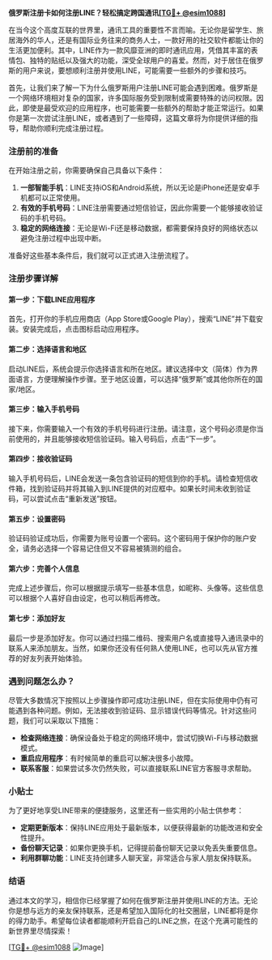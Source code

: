 **俄罗斯注册卡如何注册LINE？轻松搞定跨国通讯[[TG💪+ @esim1088](https://t.me/s/esim1088)]**

在当今这个高度互联的世界里，通讯工具的重要性不言而喻。无论你是留学生、旅居海外的华人，还是有国际业务往来的商务人士，一款好用的社交软件都能让你的生活更加便利。其中，LINE作为一款风靡亚洲的即时通讯应用，凭借其丰富的表情包、独特的贴纸以及强大的功能，深受全球用户的喜爱。然而，对于居住在俄罗斯的用户来说，要想顺利注册并使用LINE，可能需要一些额外的步骤和技巧。

首先，让我们来了解一下为什么俄罗斯用户注册LINE可能会遇到困难。俄罗斯是一个网络环境相对复杂的国家，许多国际服务受到限制或需要特殊的访问权限。因此，即使是最受欢迎的应用程序，也可能需要一些额外的帮助才能正常运行。如果你是第一次尝试注册LINE，或者遇到了一些障碍，这篇文章将为你提供详细的指导，帮助你顺利完成注册过程。

### 注册前的准备

在开始注册之前，你需要确保自己具备以下条件：

1. **一部智能手机**：LINE支持iOS和Android系统，所以无论是iPhone还是安卓手机都可以正常使用。
2. **有效的手机号码**：LINE注册需要通过短信验证，因此你需要一个能够接收验证码的手机号码。
3. **稳定的网络连接**：无论是Wi-Fi还是移动数据，都需要保持良好的网络状态以避免注册过程中出现中断。

准备好这些基本条件后，我们就可以正式进入注册流程了。

### 注册步骤详解

#### 第一步：下载LINE应用程序

首先，打开你的手机应用商店（App Store或Google Play），搜索“LINE”并下载安装。安装完成后，点击图标启动应用程序。

#### 第二步：选择语言和地区

启动LINE后，系统会提示你选择语言和所在地区。建议选择中文（简体）作为界面语言，方便理解操作步骤。至于地区设置，可以选择“俄罗斯”或其他你所在的国家/地区。

#### 第三步：输入手机号码

接下来，你需要输入一个有效的手机号码进行注册。请注意，这个号码必须是你当前使用的，并且能够接收短信验证码。输入号码后，点击“下一步”。

#### 第四步：接收验证码

输入手机号码后，LINE会发送一条包含验证码的短信到你的手机。请检查短信收件箱，找到验证码并将其输入到LINE提供的对应框中。如果长时间未收到验证码，可以尝试点击“重新发送”按钮。

#### 第五步：设置密码

验证码验证成功后，你需要为账号设置一个密码。这个密码用于保护你的账户安全，请务必选择一个容易记住但又不容易被猜测的组合。

#### 第六步：完善个人信息

完成上述步骤后，你可以根据提示填写一些基本信息，如昵称、头像等。这些信息可以根据个人喜好自由设定，也可以稍后再修改。

#### 第七步：添加好友

最后一步是添加好友。你可以通过扫描二维码、搜索用户名或直接导入通讯录中的联系人来添加朋友。当然，如果你还没有任何熟人使用LINE，也可以先从官方推荐的好友列表开始体验。

### 遇到问题怎么办？

尽管大多数情况下按照以上步骤操作即可成功注册LINE，但在实际使用中仍有可能遇到各种问题。例如，无法接收到验证码、显示错误代码等情况。针对这些问题，我们可以采取以下措施：

- **检查网络连接**：确保设备处于稳定的网络环境中，尝试切换Wi-Fi与移动数据模式。
- **重启应用程序**：有时候简单的重启可以解决很多小故障。
- **联系客服**：如果尝试多次仍然失败，可以直接联系LINE官方客服寻求帮助。

### 小贴士

为了更好地享受LINE带来的便捷服务，这里还有一些实用的小贴士供参考：

- **定期更新版本**：保持LINE应用处于最新版本，以便获得最新的功能改进和安全性提升。
- **备份聊天记录**：如果你更换手机，记得提前备份聊天记录以免丢失重要信息。
- **利用群聊功能**：LINE支持创建多人聊天室，非常适合与家人朋友保持联系。

### 结语

通过本文的学习，相信你已经掌握了如何在俄罗斯注册并使用LINE的方法。无论你是想与远方的亲友保持联系，还是希望加入国际化的社交圈层，LINE都将是你的得力助手。希望每位读者都能顺利开启自己的LINE之旅，在这个充满可能性的新世界里尽情探索！

[[TG💪+ @esim1088](https://t.me/s/esim1088) ![Image](https://i.postimg.cc/4NQfJmqS/Snipaste-2025-05-13-00-14-12.png)]